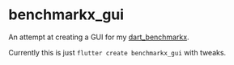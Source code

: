 # benchmarkx_gui

An attempt at creating a GUI for my [dart_benchmarkx](https://github.com/winksaville/dart_benchmarkx).

Currently this is just `flutter create benchmarkx_gui` with tweaks.
